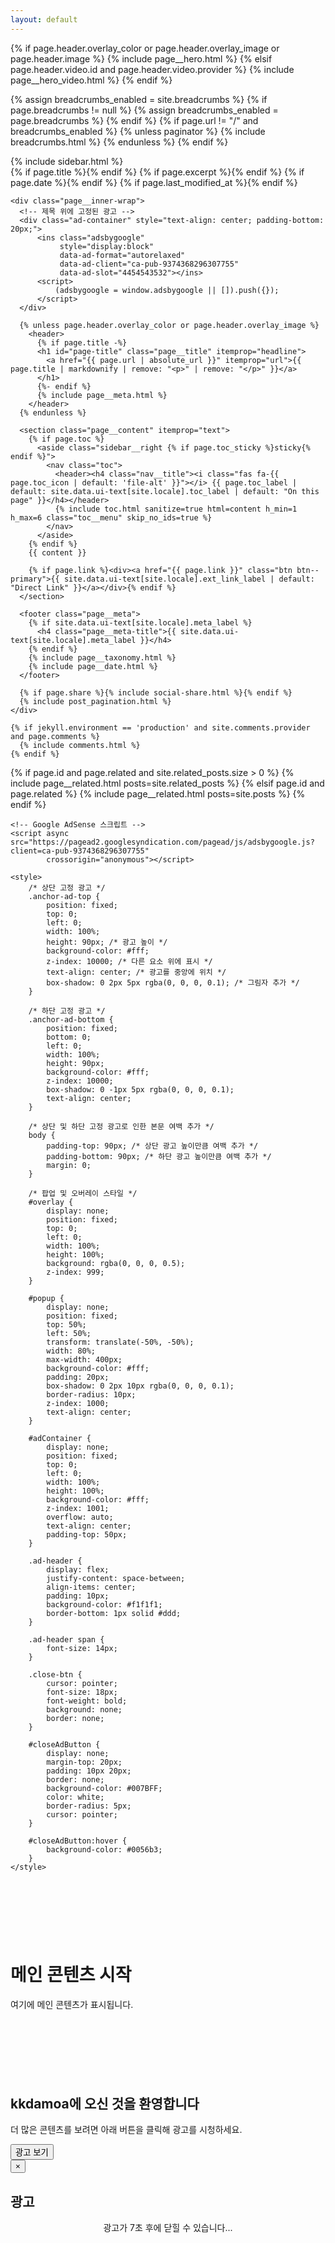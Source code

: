```yaml
---
layout: default
---
```


{% if page.header.overlay_color or page.header.overlay_image or page.header.image %}
  {% include page__hero.html %}
{% elsif page.header.video.id and page.header.video.provider %}
  {% include page__hero_video.html %}
{% endif %}

{% assign breadcrumbs_enabled = site.breadcrumbs %}
{% if page.breadcrumbs != null %}
  {% assign breadcrumbs_enabled = page.breadcrumbs %}
{% endif %}
{% if page.url != "/" and breadcrumbs_enabled %}
  {% unless paginator %}
    {% include breadcrumbs.html %}
  {% endunless %}
{% endif %}

<div id="main" role="main">
  {% include sidebar.html %}

  <article class="page" itemscope itemtype="https://schema.org/CreativeWork"{% if page.locale %} lang="{{ page.locale }}"{% endif %}>
    {% if page.title %}<meta itemprop="headline" content="{{ page.title | replace: '|', '&#124;' | markdownify | strip_html | strip_newlines | escape_once }}">{% endif %}
    {% if page.excerpt %}<meta itemprop="description" content="{{ page.excerpt | markdownify | strip_html | strip_newlines | escape_once }}">{% endif %}
    {% if page.date %}<meta itemprop="datePublished" content="{{ page.date | date_to_xmlschema }}">{% endif %}
    {% if page.last_modified_at %}<meta itemprop="dateModified" content="{{ page.last_modified_at | date_to_xmlschema }}">{% endif %}

    <div class="page__inner-wrap">
      <!-- 제목 위에 고정된 광고 -->
      <div class="ad-container" style="text-align: center; padding-bottom: 20px;">
          <ins class="adsbygoogle"
               style="display:block"
               data-ad-format="autorelaxed"
               data-ad-client="ca-pub-9374368296307755"
               data-ad-slot="4454543532"></ins>
          <script>
              (adsbygoogle = window.adsbygoogle || []).push({});
          </script>
      </div>

      {% unless page.header.overlay_color or page.header.overlay_image %}
        <header>
          {% if page.title -%}
          <h1 id="page-title" class="page__title" itemprop="headline">
            <a href="{{ page.url | absolute_url }}" itemprop="url">{{ page.title | markdownify | remove: "<p>" | remove: "</p>" }}</a>
          </h1>
          {%- endif %}
          {% include page__meta.html %}
        </header>
      {% endunless %}

      <section class="page__content" itemprop="text">
        {% if page.toc %}
          <aside class="sidebar__right {% if page.toc_sticky %}sticky{% endif %}">
            <nav class="toc">
              <header><h4 class="nav__title"><i class="fas fa-{{ page.toc_icon | default: 'file-alt' }}"></i> {{ page.toc_label | default: site.data.ui-text[site.locale].toc_label | default: "On this page" }}</h4></header>
              {% include toc.html sanitize=true html=content h_min=1 h_max=6 class="toc__menu" skip_no_ids=true %}
            </nav>
          </aside>
        {% endif %}
        {{ content }}

        {% if page.link %}<div><a href="{{ page.link }}" class="btn btn--primary">{{ site.data.ui-text[site.locale].ext_link_label | default: "Direct Link" }}</a></div>{% endif %}
      </section>

      <footer class="page__meta">
        {% if site.data.ui-text[site.locale].meta_label %}
          <h4 class="page__meta-title">{{ site.data.ui-text[site.locale].meta_label }}</h4>
        {% endif %}
        {% include page__taxonomy.html %}
        {% include page__date.html %}
      </footer>

      {% if page.share %}{% include social-share.html %}{% endif %}
      {% include post_pagination.html %}
    </div>

    {% if jekyll.environment == 'production' and site.comments.provider and page.comments %}
      {% include comments.html %}
    {% endif %}
  </article>

  {% if page.id and page.related and site.related_posts.size > 0 %}
    {% include page__related.html posts=site.related_posts %}
  {% elsif page.id and page.related %}
    {% include page__related.html posts=site.posts %}
  {% endif %}
</div>

<!-- Google AdSense 스크립트 -->
<script async src="https://pagead2.googlesyndication.com/pagead/js/adsbygoogle.js?client=ca-pub-9374368296307755"
        crossorigin="anonymous"></script>
<ins class="adsbygoogle"
     style="display:block"
     data-ad-format="autorelaxed"
     data-ad-client="ca-pub-9374368296307755"
     data-ad-slot="4454543532"></ins>
<script>
     (adsbygoogle = window.adsbygoogle || []).push({});
</script>



<!DOCTYPE html>
<html lang="en">
<head>
    <meta charset="UTF-8">
    <meta name="viewport" content="width=device-width, initial-scale=1.0">
    <title>광고 팝업 예제</title>

    <!-- Google AdSense 스크립트 -->
    <script async src="https://pagead2.googlesyndication.com/pagead/js/adsbygoogle.js?client=ca-pub-9374368296307755"
            crossorigin="anonymous"></script>
    
    <style>
        /* 상단 고정 광고 */
        .anchor-ad-top {
            position: fixed;
            top: 0;
            left: 0;
            width: 100%;
            height: 90px; /* 광고 높이 */
            background-color: #fff;
            z-index: 10000; /* 다른 요소 위에 표시 */
            text-align: center; /* 광고를 중앙에 위치 */
            box-shadow: 0 2px 5px rgba(0, 0, 0, 0.1); /* 그림자 추가 */
        }

        /* 하단 고정 광고 */
        .anchor-ad-bottom {
            position: fixed;
            bottom: 0;
            left: 0;
            width: 100%;
            height: 90px;
            background-color: #fff;
            z-index: 10000;
            box-shadow: 0 -1px 5px rgba(0, 0, 0, 0.1);
            text-align: center;
        }

        /* 상단 및 하단 고정 광고로 인한 본문 여백 추가 */
        body {
            padding-top: 90px; /* 상단 광고 높이만큼 여백 추가 */
            padding-bottom: 90px; /* 하단 광고 높이만큼 여백 추가 */
            margin: 0;
        }

        /* 팝업 및 오버레이 스타일 */
        #overlay {
            display: none;
            position: fixed;
            top: 0;
            left: 0;
            width: 100%;
            height: 100%;
            background: rgba(0, 0, 0, 0.5);
            z-index: 999;
        }

        #popup {
            display: none;
            position: fixed;
            top: 50%;
            left: 50%;
            transform: translate(-50%, -50%);
            width: 80%;
            max-width: 400px;
            background-color: #fff;
            padding: 20px;
            box-shadow: 0 2px 10px rgba(0, 0, 0, 0.1);
            border-radius: 10px;
            z-index: 1000;
            text-align: center;
        }

        #adContainer {
            display: none;
            position: fixed;
            top: 0;
            left: 0;
            width: 100%;
            height: 100%;
            background-color: #fff;
            z-index: 1001;
            overflow: auto;
            text-align: center;
            padding-top: 50px;
        }

        .ad-header {
            display: flex;
            justify-content: space-between;
            align-items: center;
            padding: 10px;
            background-color: #f1f1f1;
            border-bottom: 1px solid #ddd;
        }

        .ad-header span {
            font-size: 14px;
        }

        .close-btn {
            cursor: pointer;
            font-size: 18px;
            font-weight: bold;
            background: none;
            border: none;
        }

        #closeAdButton {
            display: none;
            margin-top: 20px;
            padding: 10px 20px;
            border: none;
            background-color: #007BFF;
            color: white;
            border-radius: 5px;
            cursor: pointer;
        }

        #closeAdButton:hover {
            background-color: #0056b3;
        }
    </style>
</head>
<body>

<!-- 상단 고정 광고 -->
<div class="anchor-ad-top">
  <ins class="adsbygoogle"
       style="display:inline-block;width:728px;height:90px"
       data-ad-client="ca-pub-9374368296307755"
       data-ad-slot="3603389079"></ins>
  <script>
      (adsbygoogle = window.adsbygoogle || []).push({});
  </script>
</div>

<!-- 본문 콘텐츠 -->
<div id="main" role="main">
  <h1>메인 콘텐츠 시작</h1>
  <p>여기에 메인 콘텐츠가 표시됩니다.</p>
</div>

<!-- 하단 고정 광고 -->
<div class="anchor-ad-bottom">
  <ins class="adsbygoogle"
  style="display:inline-block;width:728px;height:90px"
  data-ad-client="ca-pub-9374368296307755"
  data-ad-slot="4202989029"></ins>
<script>
 (adsbygoogle = window.adsbygoogle || []).push({});
</script>
</div>

<!-- 오버레이 및 팝업 콘텐츠 -->
<div id="overlay" onclick="closePopup()"></div>
<div id="popup">
    <h2>kkdamoa에 오신 것을 환영합니다</h2>
    <p>더 많은 콘텐츠를 보려면 아래 버튼을 클릭해 광고를 시청하세요.</p>
    <button onclick="showAd()">광고 보기</button>
</div>
<div id="adContainer">
    <div class="ad-header">
       <button class="close-btn" onclick="closeAd()">&times;</button>
    </div>
    <h2>광고</h2>
    <ins class="adsbygoogle"
         style="display:block; margin: auto;"
         data-ad-client="ca-pub-9374368296307755"
         data-ad-slot="9952845435"
         data-ad-format="auto"
         data-full-width-responsive="true"></ins>
    <!-- 광고 하단에 카운터 표시 -->
    <div id="adCounter" style="text-align: center; margin-top: 10px;">광고가 7초 후에 닫힐 수 있습니다...</div>
</div>

<script>
window.onload = function() {
    if (!shouldShowPopup()) return;
    showPopup();
};

function showPopup() {
    document.getElementById('overlay').style.display = 'block';
    document.getElementById('popup').style.display = 'block';
    document.body.style.overflow = 'hidden'; // 스크롤 비활성화
}

function closePopup() {
    document.getElementById('overlay').style.display = 'none';
    document.getElementById('popup').style.display = 'none';
    document.body.style.overflow = ''; // 스크롤 활성화
}

function showAd() {
    closePopup(); // 팝업을 닫음
    document.getElementById('adContainer').style.display = 'block'; // 광고 컨테이너 표시
    document.body.style.overflow = 'hidden'; // 스크롤 비활성화

    (adsbygoogle = window.adsbygoogle || []).push({});

    let counter = 7;
    let adCounter = document.getElementById('adCounter');
    let closeButton = document.querySelector('.close-btn');
    closeButton.style.display = 'none';

    let countdown = setInterval(function() {
        counter--;
        adCounter.textContent = `광고가 ${counter}초 후에 닫힐 수 있습니다...`;
        if (counter <= 0) {
            clearInterval(countdown);
            adCounter.textContent = "광고를 닫을 수 있습니다.";
            closeButton.style.display = 'inline';
        }
    }, 1000);
}


function closeAd() {
    document.getElementById('adContainer').style.display = 'none';
    document.body.style.overflow = '';
    alert('광고 시청이 완료되었습니다.');
    incrementClickCount();
}

function incrementClickCount() {
    let currentDate = new Date().toISOString().split('T')[0];
    let clickData = JSON.parse(localStorage.getItem('clickData')) || { date: currentDate, count: 0 };

    if (clickData.date !== currentDate) {
        clickData = { date: currentDate, count: 0 };
    }

    clickData.count++;
    localStorage.setItem('clickData', JSON.stringify(clickData));
}

function shouldShowPopup() {
    let currentDate = new Date().toISOString().split('T')[0];
    let clickData = JSON.parse(localStorage.getItem('clickData')) || { date: currentDate, count: 0 };
    return clickData.count < 2;
}
</script>

</body>
</html> 